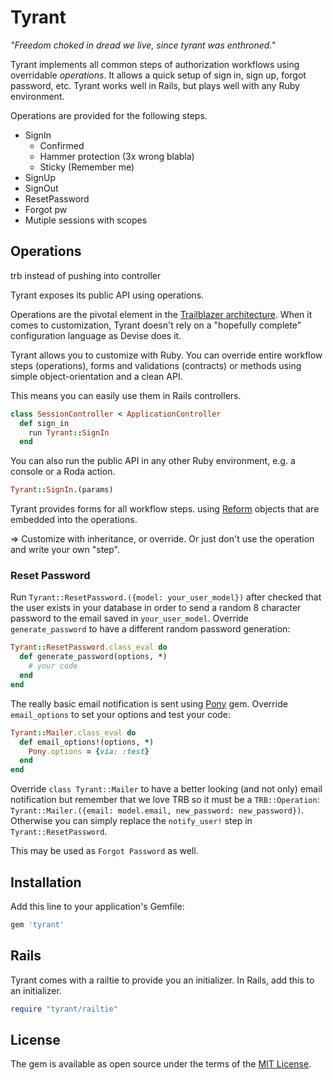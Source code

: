 # Tyrant

_"Freedom choked in dread we live, since tyrant was enthroned."_

Tyrant implements all common steps of authorization workflows using overridable _operations_. It allows a quick setup of sign in, sign up, forgot password, etc. Tyrant works well in Rails, but plays well with any Ruby environment.

Operations are provided for the following steps.

* SignIn
  * Confirmed
  * Hammer protection (3x wrong blabla)
  * Sticky (Remember me)
* SignUp
* SignOut
* ResetPassword
* Forgot pw
* Mutiple sessions with scopes


## Operations

trb instead of pushing into controller


Tyrant exposes its public API using operations.

Operations are the pivotal element in the [Trailblazer architecture](https://github.com/apotonick/trailblazer). When it comes to customization, Tyrant doesn't rely on a "hopefully complete" configuration language as Devise does it.

Tyrant allows you to customize with Ruby. You can override entire workflow steps (operations), forms and validations (contracts) or methods using simple object-orientation and a clean API.


This means you can easily use them in Rails controllers.

```ruby
class SessionController < ApplicationController
  def sign_in
    run Tyrant::SignIn
  end
```

You can also run the public API in any other Ruby environment, e.g. a console or a Roda action.

```ruby
Tyrant::SignIn.(params)
```

Tyrant provides forms for all workflow steps. using [Reform](https://github.com/apotonick/reform) objects that are embedded into the operations.


=> Customize with inheritance, or override. Or just don't use the operation and write your own "step".

### Reset Password

Run `Tyrant::ResetPassword.({model: your_user_model})` after checked that the user exists in your database in order to send a random 8 character password to the email saved in `your_user_model`.
Override `generate_password` to have a different random password generation:
```ruby
Tyrant::ResetPassword.class_eval do 
  def generate_password(options, *)
    # your code
  end
end
```

The really basic email notification is sent using [Pony](https://github.com/benprew/pony) gem.
Override `email_options` to set your options and test your code:
```ruby
Tyrant::Mailer.class_eval do 
  def email_options!(options, *)
    Pony.options = {via: :test}
  end  
end
```

Override `class Tyrant::Mailer` to have a better looking (and not only) email notification but remember that we love TRB so it must be a `TRB::Operation`: `Tyrant::Mailer.({email: model.email, new_password: new_password})`.
Otherwise you can simply replace the `notify_user!` step in `Tyrant::ResetPassword`.

This may be used as `Forgot Password` as well.

## Installation

Add this line to your application's Gemfile:

```ruby
gem 'tyrant'
```

## Rails

Tyrant comes with a railtie to provide you an initializer. In Rails, add this to an initializer.

```ruby
require "tyrant/railtie"
```


## License

The gem is available as open source under the terms of the [MIT License](http://opensource.org/licenses/MIT).

